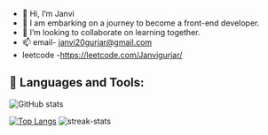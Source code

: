 - 👋 Hi, I’m Janvi 
- 🌱 I am embarking on a journey to become a front-end developer.
- 💞️ I’m looking to collaborate on learning together.
- 📫 email- janvi20gurjar@gmail.com
- leetcode -https://leetcode.com/Janvigurjar/
## 🚀 Languages and Tools:

![GitHub stats](https://github-readme-stats.vercel.app/api?username=janvi2002&show_icons=true&theme=radical)

[![Top Langs](https://github-readme-stats.vercel.app/api/top-langs/?username=janvi2002&layout=compact)](https://github.com/janvi2002/github-readme-stats) ![streak-stats](https://github-readme-streak-stats.herokuapp.com/?user=janvi2002&)

